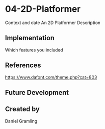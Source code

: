 # 04-2D-Platformer

Context and date
An 2D Platformer
Description

## Implementation
Which features you included

## References
https://www.dafont.com/theme.php?cat=803


## Future Development

## Created by
Daniel Gramling
